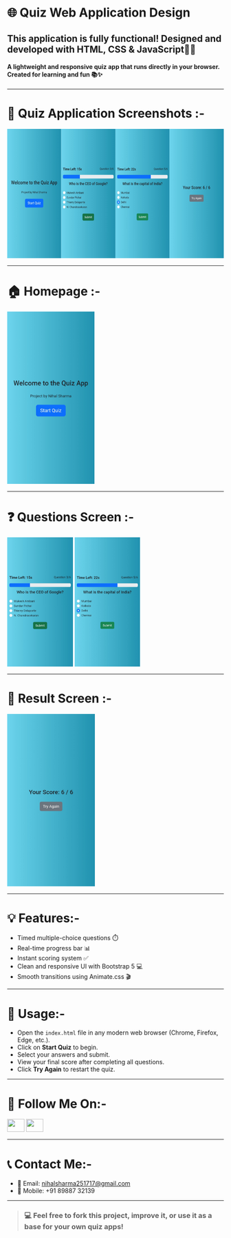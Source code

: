 # 🌐 Quiz Web Application Design
## This application is fully functional! Designed and developed with HTML, CSS & JavaScript🧑‍💻
#### A lightweight and responsive quiz app that runs directly in your browser. Created for learning and fun 📚✨

---

# 🎯 Quiz Application Screenshots :-
<img src="./PRJ ScrnShts/MERGED.png" height="300em">

---

# 🏠 Homepage :-
<img src="./PRJ ScrnShts/HOMEPAGE.jpg" height="400em">

---

# ❓ Questions Screen :-
<img src="./PRJ ScrnShts/QSS1.jpg" height="300em">
<img src="./PRJ ScrnShts/QSS2.jpg" height="300em">

---

# 🏁 Result Screen :-
<img src="./PRJ ScrnShts/RESULT.jpg" height="400em">

---

# 💡 Features:-

- Timed multiple-choice questions ⏱️  
- Real-time progress bar 📊  
- Instant scoring system ✅  
- Clean and responsive UI with Bootstrap 5 💻  
- Smooth transitions using Animate.css 🎬  

---

# 📱 Usage:-

* Open the `index.html` file in any modern web browser (Chrome, Firefox, Edge, etc.).
* Click on **Start Quiz** to begin.
* Select your answers and submit.
* View your final score after completing all questions.
* Click **Try Again** to restart the quiz.

---

# 📲 Follow Me On:-
<p align="left">
<a href="https://www.linkedin.com/in/nihal-sharma-sh/" target="_blank"><img src="https://raw.githubusercontent.com/rahuldkjain/github-profile-readme-generator/master/src/images/icons/Social/linked-in-alt.svg" height="30" width="40" /></a>
<a href="https://www.instagram.com/nihall_sharma/" target="_blank"><img src="https://raw.githubusercontent.com/rahuldkjain/github-profile-readme-generator/master/src/images/icons/Social/instagram.svg" height="30" width="40" /></a>
</p>

---

# 📞 Contact Me:-
* 📧 Email: nihalsharma251717@gmail.com
* 📱 Mobile: +91 89887 32139

---

> ### 💻 Feel free to fork this project, improve it, or use it as a base for your own quiz apps!
